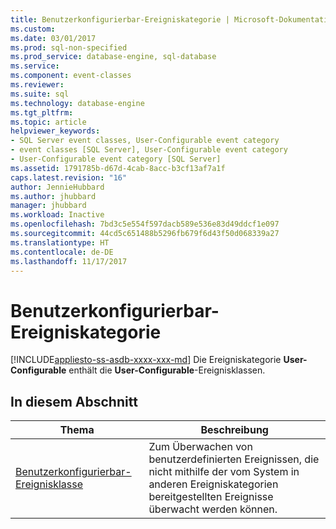 ```yaml
---
title: Benutzerkonfigurierbar-Ereigniskategorie | Microsoft-Dokumentation
ms.custom: 
ms.date: 03/01/2017
ms.prod: sql-non-specified
ms.prod_service: database-engine, sql-database
ms.service: 
ms.component: event-classes
ms.reviewer: 
ms.suite: sql
ms.technology: database-engine
ms.tgt_pltfrm: 
ms.topic: article
helpviewer_keywords:
- SQL Server event classes, User-Configurable event category
- event classes [SQL Server], User-Configurable event category
- User-Configurable event category [SQL Server]
ms.assetid: 1791785b-d67d-4cab-8acc-b3cf13af7a1f
caps.latest.revision: "16"
author: JennieHubbard
ms.author: jhubbard
manager: jhubbard
ms.workload: Inactive
ms.openlocfilehash: 7bd3c5e554f597dacb589e536e83d49ddcf1e097
ms.sourcegitcommit: 44cd5c651488b5296fb679f6d43f50d068339a27
ms.translationtype: HT
ms.contentlocale: de-DE
ms.lasthandoff: 11/17/2017
---
```

# <a name="user-configurable-event-category"></a>Benutzerkonfigurierbar-Ereigniskategorie
[!INCLUDE[appliesto-ss-asdb-xxxx-xxx-md](../../includes/appliesto-ss-asdb-xxxx-xxx-md.md)] Die Ereigniskategorie **User-Configurable** enthält die **User-Configurable**-Ereignisklassen.  
  
## <a name="in-this-section"></a>In diesem Abschnitt  
  
|Thema|Beschreibung|  
|-----------|-----------------|  
|[Benutzerkonfigurierbar-Ereignisklasse](../../relational-databases/event-classes/user-configurable-event-class.md)|Zum Überwachen von benutzerdefinierten Ereignissen, die nicht mithilfe der vom System in anderen Ereigniskategorien bereitgestellten Ereignisse überwacht werden können.|  
  
  

